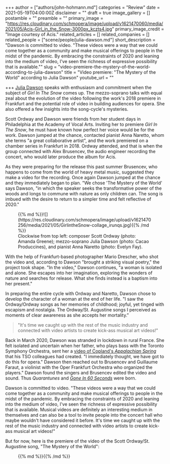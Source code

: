 +++
author = ["authors/john-hohmann.md"]
categories = "Review"
date = 2021-05-19T04:00:00Z
disclaimer = ""
draft = true
image_gallery = []
postamble = ""
preamble = ""
primary_image = "https://res.cloudinary.com/schmopera/image/upload/v1621470060/media/2021/05/Acis-Girl_in_the_Snow-3000px_kczts4.jpg"
primary_image_credit = "Image courtesy of Acis."
related_articles = []
related_companies = []
related_people = ["scene/people/julia-dawson.md"]
short_description = "Dawson is committed to video. \"These videos were a way that we could come together as a community and make musical offerings to people in the midst of the pandemic. By embracing the constraints of 2020 and leaning into the medium of video, I've seen the richness of expressive possibility that is available.\""
slug = "video-premiere-the-mystery-of-the-world-according-to-julia-dawson"
title = "Video premiere: \"The Mystery of the World\" according to Julia Dawson"
youtube_url = ""

+++
[Julia Dawson](/scene/people/julia-dawson/) speaks with enthusiasm and commitment when the subject of _Girl In The Snow_ comes up. The mezzo-soprano talks with equal zeal about the evolution of the video following the work's 2018 premiere in Frankfurt and the potential role of video in building audiences for opera. She also offered a few insights into the song-cycle's mysteries.

Scott Ordway and Dawson were friends from her student days in Philadelphia at the Academy of Vocal Arts. Inviting her to premiere _Girl In The Snow_, he must have known how perfect her voice would be for the work. Dawson jumped at the chance, contacted pianist Anna Naretto, whom she terms "a great collaborative artist", and the work premiered on a chamber series in Frankfurt in 2018. Ordway attended, and that is when the group connected with Alex Brusencev, the audio engineer recording the concert, who would later produce the album for Acis.

As they were preparing for the release this past summer Brusencev, who happens to come from the world of heavy metal music, suggested they make a video for the recording. Once again Dawson jumped at the chance and they immediately began to plan. "We chose 'The Mystery of the World' says Dawson, "in which the speaker seeks the transformative power of the woods and longs to commune with nature as only children can. The song is imbued with the desire to return to a simpler time and felt reflective of 2020."

<figure data-type="image">{{% md %}}![](https://res.cloudinary.com/schmopera/image/upload/v1621470256/media/2021/05/GirlintheSnow-collage_irunqs.jpg){{% /md %}}

<figcaption>Clockwise from top left: composer Scott Ordway (photo: Amanda Greene); mezzo-soprano Julia Dawson (photo: Cacao Produccines), and pianist Anna Naretto (photo: Evelyn Fay).</figcaption>  
</figure>

With the help of Frankfurt-based photographer Mario Drescher, who shot the video and, according to Dawson "brought a striking visual poetry," the project took shape. "In the video," Dawson continues, "a woman is isolated and alone. She escapes into her imagination, exploring the wonders of nature and searches for release. What she finds instead is a baptism into her present."

In preparing the entire cycle with Ordway and Naretto, Dawson chose to develop the character of a woman at the end of her life. "I saw the Ordway/Ordway songs as her memories of childhood; joyful, yet tinged with escapism and nostalgia. The Ordway/St. Augustine songs I perceived as moments of clear awareness as she accepts her mortality."

> "It's time we caught up with the rest of the music industry and connected with video artists to create kick-ass musical art videos!"

Back in March 2020, Dawson was stranded in lockdown in rural France. She felt isolated and uncertain when her father, who plays bass with the Toronto Symphony Orchestra, sent her a [video of Copland's _Appalachian Spring_](https://youtu.be/5rzZ2F18MwI) that his TSO colleagues had created. "I immediately thought, we have got to do this for opera." Dawson then reached out to Brusencev and Guillaume Faraut, a violinist with the Oper Frankfurt Orchestra who organized the players." Dawson found the singers and Brusencev edited the video and sound. Thus _Quarantunes_ and [_Gone In 60 Seconds_](https://www.youtube.com/watch?v=bScyUr43yws) were born.

Dawson is committed to video. "These videos were a way that we could come together as a community and make musical offerings to people in the midst of the pandemic. By embracing the constraints of 2020 and leaning into the medium of video, I've seen the richness of expressive possibility that is available.  Musical videos are definitely an interesting medium in themselves and can also be a tool to invite people into the concert hall who maybe wouldn't have considered it before. It's time we caught up with the rest of the music industry and connected with video artists to create kick-ass musical art videos!"

But for now, here is the premiere of the video of the Scott Ordway/St. Augustine song, "The Mystery of the World":

<figure data-type="image">{{% md %}}{{% /md %}}

</figure>